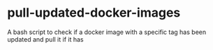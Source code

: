 # pull-updated-docker-images
A bash script to check if a docker image with a specific tag has been updated and pull it if it has
